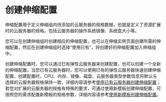 # 创建伸缩配置<a name="ZH-CN_TOPIC_0042018362"></a>

伸缩配置用于定义伸缩组内待添加的云服务器的规格数据，也就是定义了资源扩展时的云服务器的规格。包括云服务器的操作系统镜像、系统盘大小等。

您可以在创建伸缩组时创建相应的伸缩配置，也可以在伸缩实例页面创建所需的伸缩配置，然后在创建伸缩组时选择“使用已有”，将创建好的伸缩配置加入伸缩组中。

创建伸缩配置时，您可以通过已有弹性云服务器来创建配置，也可以创建一个全新的伸缩配置。当您已有云服务器时，您可以使用已有的弹性云服务器快速创建伸缩配置，创建配置时，CPU、内存、镜像、磁盘、云服务器类型参数信息将默认与选择的云服务器规格保持一致，详细内容请参考[使用已有云服务器创建伸缩配置](使用已有云服务器创建伸缩配置.md)；若您对扩展的云服务器的规格有特殊的要求，可通过使用新模板创建伸缩配置，可按照您的需求配置新模板的规格参数，详细内容请参考[使用新模板创建伸缩配置](使用新模板创建伸缩配置.md)。

